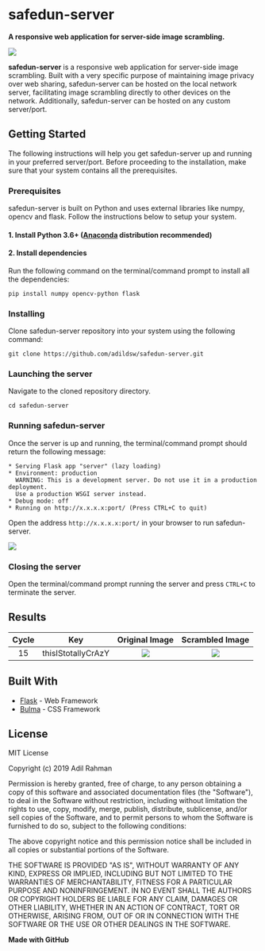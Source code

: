 # safedun-server
**A responsive web application for server-side image scrambling.**

<img align='center' src='https://github.com/adildsw/safedun-server/blob/master/assets/logo.png' />

<b>safedun-server</b> is a responsive web application for server-side image scrambling. Built with a very specific purpose of maintaining image privacy over web sharing, safedun-server can be hosted on the local network server, facilitating image scrambling directly to other devices on the network. Additionally, safedun-server can be hosted on any custom server/port.

## Getting Started
The following instructions will help you get safedun-server up and running in your preferred server/port. Before proceeding to the installation, make sure that your system contains all the prerequisites.

### Prerequisites
safedun-server is built on Python and uses external libraries like numpy, opencv and flask. Follow the instructions below to setup your system.

#### 1. Install Python 3.6+ ([Anaconda](https://www.anaconda.com/download/) distribution recommended)
#### 2. Install dependencies
Run the following command on the terminal/command prompt to install all the dependencies:
```
pip install numpy opencv-python flask
```

### Installing
Clone safedun-server repository into your system using the following command:
```
git clone https://github.com/adildsw/safedun-server.git
```

### Launching the server
Navigate to the cloned repository directory.
```
cd safedun-server
```

### Running safedun-server
Once the server is up and running, the terminal/command prompt should return the following message:
```
* Serving Flask app "server" (lazy loading)
* Environment: production
  WARNING: This is a development server. Do not use it in a production deployment.
  Use a production WSGI server instead.
* Debug mode: off
* Running on http://x.x.x.x:port/ (Press CTRL+C to quit)
```
Open the address ```http://x.x.x.x:port/``` in your browser to run safedun-server.

<img src='https://github.com/adildsw/safedun-server/blob/master/assets/screen.png' />

### Closing the server
Open the terminal/command prompt running the server and press ```CTRL+C``` to terminate the server.

## Results

  Cycle                    |  Key                    |  Original Image           |  Scrambled Image
:-------------------------:|:-------------------------:|:-------------------------:|:-------------------------:
15  |  thisIStotallyCrAzY  |  ![](https://github.com/adildsw/safedun-server/blob/master/assets/input.png)  |  ![](https://github.com/adildsw/safedun-server/blob/master/assets/output.png)

## Built With
* [Flask](https://palletsprojects.com/p/flask/) - Web Framework
* [Bulma](https://bulma.io) - CSS Framework

## License
MIT License

Copyright (c) 2019 Adil Rahman

Permission is hereby granted, free of charge, to any person obtaining a copy
of this software and associated documentation files (the "Software"), to deal
in the Software without restriction, including without limitation the rights
to use, copy, modify, merge, publish, distribute, sublicense, and/or sell
copies of the Software, and to permit persons to whom the Software is
furnished to do so, subject to the following conditions:

The above copyright notice and this permission notice shall be included in all
copies or substantial portions of the Software.

THE SOFTWARE IS PROVIDED "AS IS", WITHOUT WARRANTY OF ANY KIND, EXPRESS OR
IMPLIED, INCLUDING BUT NOT LIMITED TO THE WARRANTIES OF MERCHANTABILITY,
FITNESS FOR A PARTICULAR PURPOSE AND NONINFRINGEMENT. IN NO EVENT SHALL THE
AUTHORS OR COPYRIGHT HOLDERS BE LIABLE FOR ANY CLAIM, DAMAGES OR OTHER
LIABILITY, WHETHER IN AN ACTION OF CONTRACT, TORT OR OTHERWISE, ARISING FROM,
OUT OF OR IN CONNECTION WITH THE SOFTWARE OR THE USE OR OTHER DEALINGS IN THE
SOFTWARE.

**Made with GitHub**
